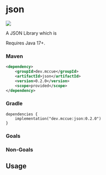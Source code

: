 # json

<img style="background-color:white" src="./logo.png"></img>

A JSON Library which is 

Requires Java 17+.

### Maven

```xml
<dependency>
    <groupId>dev.mccue</groupId>
    <artifactId>json</artifactId>
    <version>0.2.0</version>
    <scope>provided</scope>
</dependency>
```

### Gradle

```
dependencies {
    implementation("dev.mccue:json:0.2.0")
}
```

### Goals

### Non-Goals


## Usage

